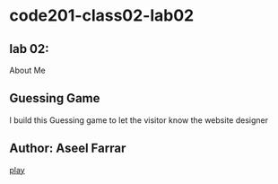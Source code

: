 # code201-class02-lab02


## lab 02: 
About Me

## Guessing Game
I build this Guessing game to let the visitor know the website designer

## Author: Aseel Farrar

[play](index.html)